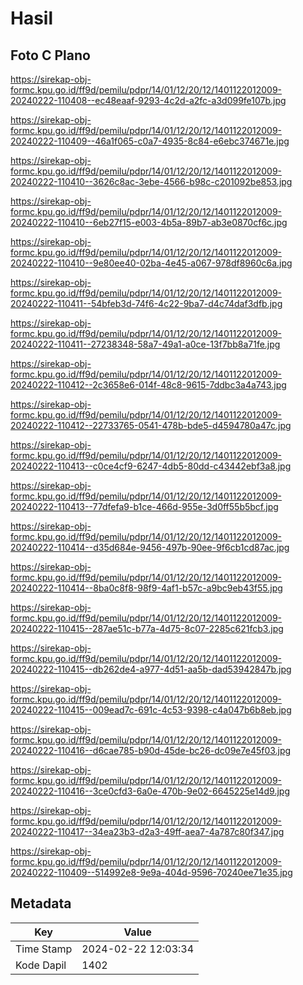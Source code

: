 # Hasil

## Foto C Plano

https://sirekap-obj-formc.kpu.go.id/ff9d/pemilu/pdpr/14/01/12/20/12/1401122012009-20240222-110408--ec48eaaf-9293-4c2d-a2fc-a3d099fe107b.jpg

https://sirekap-obj-formc.kpu.go.id/ff9d/pemilu/pdpr/14/01/12/20/12/1401122012009-20240222-110409--46a1f065-c0a7-4935-8c84-e6ebc374671e.jpg

https://sirekap-obj-formc.kpu.go.id/ff9d/pemilu/pdpr/14/01/12/20/12/1401122012009-20240222-110410--3626c8ac-3ebe-4566-b98c-c201092be853.jpg

https://sirekap-obj-formc.kpu.go.id/ff9d/pemilu/pdpr/14/01/12/20/12/1401122012009-20240222-110410--6eb27f15-e003-4b5a-89b7-ab3e0870cf6c.jpg

https://sirekap-obj-formc.kpu.go.id/ff9d/pemilu/pdpr/14/01/12/20/12/1401122012009-20240222-110410--9e80ee40-02ba-4e45-a067-978df8960c6a.jpg

https://sirekap-obj-formc.kpu.go.id/ff9d/pemilu/pdpr/14/01/12/20/12/1401122012009-20240222-110411--54bfeb3d-74f6-4c22-9ba7-d4c74daf3dfb.jpg

https://sirekap-obj-formc.kpu.go.id/ff9d/pemilu/pdpr/14/01/12/20/12/1401122012009-20240222-110411--27238348-58a7-49a1-a0ce-13f7bb8a71fe.jpg

https://sirekap-obj-formc.kpu.go.id/ff9d/pemilu/pdpr/14/01/12/20/12/1401122012009-20240222-110412--2c3658e6-014f-48c8-9615-7ddbc3a4a743.jpg

https://sirekap-obj-formc.kpu.go.id/ff9d/pemilu/pdpr/14/01/12/20/12/1401122012009-20240222-110412--22733765-0541-478b-bde5-d4594780a47c.jpg

https://sirekap-obj-formc.kpu.go.id/ff9d/pemilu/pdpr/14/01/12/20/12/1401122012009-20240222-110413--c0ce4cf9-6247-4db5-80dd-c43442ebf3a8.jpg

https://sirekap-obj-formc.kpu.go.id/ff9d/pemilu/pdpr/14/01/12/20/12/1401122012009-20240222-110413--77dfefa9-b1ce-466d-955e-3d0ff55b5bcf.jpg

https://sirekap-obj-formc.kpu.go.id/ff9d/pemilu/pdpr/14/01/12/20/12/1401122012009-20240222-110414--d35d684e-9456-497b-90ee-9f6cb1cd87ac.jpg

https://sirekap-obj-formc.kpu.go.id/ff9d/pemilu/pdpr/14/01/12/20/12/1401122012009-20240222-110414--8ba0c8f8-98f9-4af1-b57c-a9bc9eb43f55.jpg

https://sirekap-obj-formc.kpu.go.id/ff9d/pemilu/pdpr/14/01/12/20/12/1401122012009-20240222-110415--287ae51c-b77a-4d75-8c07-2285c621fcb3.jpg

https://sirekap-obj-formc.kpu.go.id/ff9d/pemilu/pdpr/14/01/12/20/12/1401122012009-20240222-110415--db262de4-a977-4d51-aa5b-dad53942847b.jpg

https://sirekap-obj-formc.kpu.go.id/ff9d/pemilu/pdpr/14/01/12/20/12/1401122012009-20240222-110415--009ead7c-691c-4c53-9398-c4a047b6b8eb.jpg

https://sirekap-obj-formc.kpu.go.id/ff9d/pemilu/pdpr/14/01/12/20/12/1401122012009-20240222-110416--d6cae785-b90d-45de-bc26-dc09e7e45f03.jpg

https://sirekap-obj-formc.kpu.go.id/ff9d/pemilu/pdpr/14/01/12/20/12/1401122012009-20240222-110416--3ce0cfd3-6a0e-470b-9e02-6645225e14d9.jpg

https://sirekap-obj-formc.kpu.go.id/ff9d/pemilu/pdpr/14/01/12/20/12/1401122012009-20240222-110417--34ea23b3-d2a3-49ff-aea7-4a787c80f347.jpg

https://sirekap-obj-formc.kpu.go.id/ff9d/pemilu/pdpr/14/01/12/20/12/1401122012009-20240222-110409--514992e8-9e9a-404d-9596-70240ee71e35.jpg


## Metadata

| Key        | Value               |
| ---------- | ------------------- |
| Time Stamp | 2024-02-22 12:03:34 |
| Kode Dapil | 1402                |



